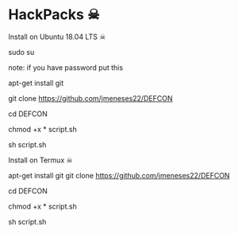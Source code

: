# HackPacks ☠

Install on Ubuntu 18.04 LTS ☠

sudo su

note: if you have password put this 

apt-get install git

git clone https://github.com/jmeneses22/DEFCON

cd DEFCON

chmod +x * script.sh

sh script.sh





Install on Termux ☠

apt-get install git
git clone https://github.com/jmeneses22/DEFCON

cd DEFCON

chmod +x * script.sh

sh script.sh








